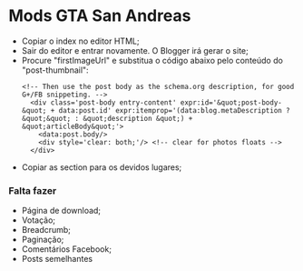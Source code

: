 # Mods GTA San Andreas

- Copiar o index no editor HTML;
- Sair do editor e entrar novamente. O Blogger irá gerar o site;
- Procure "firstImageUrl" e substitua o código abaixo pelo conteúdo do "post-thumbnail":
  ```
  <!-- Then use the post body as the schema.org description, for good G+/FB snippeting. -->
    <div class='post-body entry-content' expr:id='&quot;post-body-&quot; + data:post.id' expr:itemprop='(data:blog.metaDescription ? &quot;&quot; : &quot;description &quot;) + &quot;articleBody&quot;'>
      <data:post.body/>
      <div style='clear: both;'/> <!-- clear for photos floats -->
    </div>
  ```
- Copiar as section para os devidos lugares;

### Falta fazer

- Página de download;
- Votação;
- Breadcrumb;
- Paginação;
- Comentários Facebook;
- Posts semelhantes
